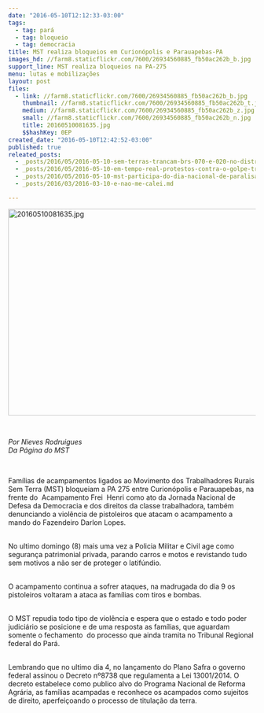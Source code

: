 ```yaml
---
date: "2016-05-10T12:12:33-03:00"
tags:
  - tag: pará
  - tag: bloqueio
  - tag: democracia
title: MST realiza bloqueios em Curionópolis e Parauapebas-PA
images_hd: //farm8.staticflickr.com/7600/26934560885_fb50ac262b_b.jpg
support_line: MST realiza bloqueios na PA-275
menu: lutas e mobilizações
layout: post
files:
  - link: //farm8.staticflickr.com/7600/26934560885_fb50ac262b_b.jpg
    thumbnail: //farm8.staticflickr.com/7600/26934560885_fb50ac262b_t.jpg
    medium: //farm8.staticflickr.com/7600/26934560885_fb50ac262b_z.jpg
    small: //farm8.staticflickr.com/7600/26934560885_fb50ac262b_n.jpg
    title: 20160510081635.jpg
    $$hashKey: 0EP
created_date: "2016-05-10T12:42:52-03:00"
published: true
releated_posts:
  - _posts/2016/05/2016-05-10-sem-terras-trancam-brs-070-e-020-no-distrito-federal.md
  - _posts/2016/05/2016-05-10-em-tempo-real-protestos-contra-o-golpe-trancam-rodovias-e-ruas-do-pais.md
  - _posts/2016/05/2016-05-10-mst-participa-do-dia-nacional-de-paralisacoes-e-mobilizacao-contra-o-golpe-nesta-terca-feira-no-rs.md
  - _posts/2016/03/2016-03-10-e-nao-me-calei.md

---
```

<p><img alt="20160510081635.jpg" height="420" src="//farm8.staticflickr.com/7600/26934560885_fb50ac262b_b.jpg" width="700" /></p>

<p>&nbsp;</p>

<p><em>Por Nieves Rodruigues<br />
Da P&aacute;gina do MST</em></p>

<p>&nbsp;</p>

<p>Fam&iacute;lias de acampamentos ligados ao Movimento dos Trabalhadores Rurais Sem Terra (MST) bloqueiam a PA 275 entre Curion&oacute;polis e Parauapebas, na frente do&nbsp; Acampamento Frei&nbsp; Henri como ato da Jornada Nacional de Defesa da Democracia e dos direitos da classe trabalhadora, tamb&eacute;m denunciando a viol&ecirc;ncia de pistoleiros que atacam o acampamento a mando do Fazendeiro Darlon Lopes.</p>

<p><br />
No ultimo domingo (8) mais uma vez a Policia Militar e Civil age como seguran&ccedil;a patrimonial privada, parando carros e motos e revistando tudo sem motivos a n&atilde;o ser de proteger o latif&uacute;ndio.</p>

<p><br />
O acampamento continua a sofrer ataques, na madrugada do dia 9 os pistoleiros voltaram a ataca as fam&iacute;lias com tiros e bombas.</p>

<p><br />
O MST repudia todo tipo de viol&ecirc;ncia e espera que o estado e todo poder judici&aacute;rio se posicione e de uma resposta as fam&iacute;lias, que aguardam somente o fechamento&nbsp; do processo que ainda tramita no Tribunal Regional federal do Par&aacute;.</p>

<p><br />
Lembrando que no ultimo dia 4, no lan&ccedil;amento do Plano Safra o governo federal assinou o Decreto n&ordm;8738 que regulamenta a Lei 13001/2014. O decreto estabelece como publico alvo do Programa Nacional de Reforma Agr&aacute;ria, as fam&iacute;lias acampadas e reconhece os acampados como sujeitos de direito, aperfei&ccedil;oando o processo de titula&ccedil;&atilde;o da terra.<br />
&nbsp;</p>
